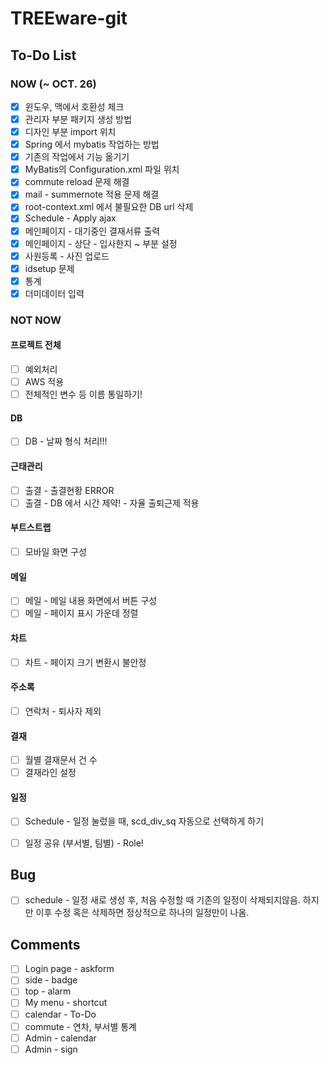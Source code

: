 # TREEware-git


## To-Do List

### NOW (~ OCT. 26)
- [x] 윈도우, 맥에서 호환성 체크
- [x] 관리자 부분 패키지 생성 방법
- [x] 디자인 부분 import 위치
- [x] Spring 에서 mybatis 작업하는 방법
- [x] 기존의 작업에서 기능 옮기기
- [x] MyBatis의 Configuration.xml 파일 위치
- [x] commute reload 문제 해결
- [x] mail - summernote 적용 문제 해결
- [x] root-context.xml 에서 불필요한 DB url 삭제
- [x] Schedule - Apply ajax
- [x] 메인페이지 - 대기중인 결재서류 출력
- [x] 메인페이지 - 상단 - 입사한지 ~ 부분 설정
- [x] 사원등록 - 사진 업로드
- [x] idsetup 문제
- [x] 통계
- [x] 더미데이터 입력

### NOT NOW

#### 프로젝트 전체
- [ ] 예외처리
- [ ] AWS 적용
- [ ] 전체적인 변수 등 이름 통일하기!
#### DB
- [ ] DB - 날짜 형식 처리!!!
#### 근태관리
- [ ] 출결 - 출결현황 ERROR
- [ ] 출결 - DB 에서 시간 제약! - 자율 출퇴근제 적용
#### 부트스트랩
- [ ] 모바일 화면 구성
#### 메일
- [ ] 메일 - 메일 내용 화면에서 버튼 구성
- [ ] 메일 - 페이지 표시 가운데 정렬
#### 차트
- [ ] 차트 - 페이지 크기 변환시 불안정
#### 주소록
- [ ] 연락처 - 퇴사자 제외
#### 결재
- [ ] 월별 결재문서 건 수
- [ ] 결재라인 설정
#### 일정
- [ ] Schedule - 일정 눌렀을 때, scd_div_sq 자동으로 선택하게 하기
- [ ] 일정 공유 (부서별, 팀별) - Role!


## Bug

- [ ] schedule - 일정 새로 생성 후, 처음 수정할 때 기존의 일정이 삭제되지않음. 하지만 이후 수정 혹은 삭제하면 정상적으로 하나의 일정만이 나옴.


## Comments

- [ ] Login page - askform
- [ ] side - badge
- [ ] top - alarm
- [ ] My menu - shortcut
- [ ] calendar - To-Do
- [ ] commute - 연차, 부서별 통계
- [ ] Admin - calendar
- [ ] Admin - sign
